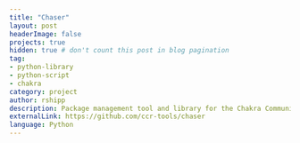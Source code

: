 ```yaml
---
title: "Chaser"
layout: post
headerImage: false
projects: true
hidden: true # don't count this post in blog pagination
tag:
- python-library
- python-script
- chakra
category: project
author: rshipp
description: Package management tool and library for the Chakra Community Repository.
externalLink: https://github.com/ccr-tools/chaser
language: Python
---
```

